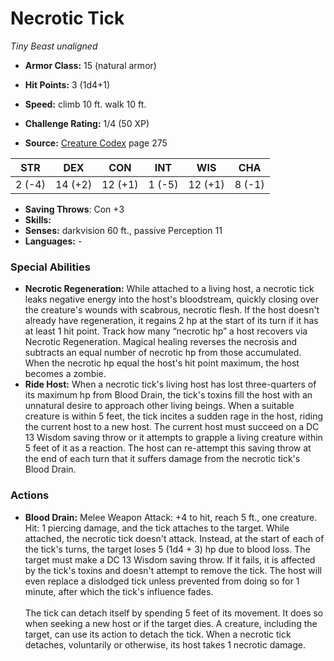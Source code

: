 # Necrotic Tick

*Tiny* *Beast* *unaligned*

- **Armor Class:** 15 (natural armor)
- **Hit Points:** 3 (1d4+1)
- **Speed:** climb 10 ft. walk 10 ft.

- **Challenge Rating:** 1/4 (50 XP)
- **Source:** [Creature Codex](https://koboldpress.com/kpstore/product/creature-codex-for-5th-edition-dnd) page 275

| STR | DEX | CON | INT | WIS | CHA |
| --- | --- | --- | --- | --- | --- |
| 2 (-4) | 14 (+2) | 12 (+1) | 1 (-5) | 12 (+1) | 8 (-1) |

- **Saving Throws**: Con +3
- **Skills:** 
- **Senses:** darkvision 60 ft., passive Perception 11
- **Languages:** -

### Special Abilities

- **Necrotic Regeneration:** While attached to a living host, a necrotic tick leaks negative energy into the host's bloodstream, quickly closing over the creature's wounds with scabrous, necrotic flesh. If the host doesn't already have regeneration, it regains 2 hp at the start of its turn if it has at least 1 hit point. Track how many “necrotic hp” a host recovers via Necrotic Regeneration. Magical healing reverses the necrosis and subtracts an equal number of necrotic hp from those accumulated. When the necrotic hp equal the host's hit point maximum, the host becomes a zombie.
- **Ride Host:** When a necrotic tick's living host has lost three-quarters of its maximum hp from Blood Drain, the tick's toxins fill the host with an unnatural desire to approach other living beings. When a suitable creature is within 5 feet, the tick incites a sudden rage in the host, riding the current host to a new host. The current host must succeed on a DC 13 Wisdom saving throw or it attempts to grapple a living creature within 5 feet of it as a reaction. The host can re-attempt this saving throw at the end of each turn that it suffers damage from the necrotic tick's Blood Drain.

### Actions

- **Blood Drain:** Melee Weapon Attack: +4 to hit, reach 5 ft., one creature. Hit: 1 piercing damage, and the tick attaches to the target. While attached, the necrotic tick doesn't attack. Instead, at the start of each of the tick's turns, the target loses 5 (1d4 + 3) hp due to blood loss. The target must make a DC 13 Wisdom saving throw. If it fails, it is affected by the tick's toxins and doesn't attempt to remove the tick. The host will even replace a dislodged tick unless prevented from doing so for 1 minute, after which the tick's influence fades. <br><br>The tick can detach itself by spending 5 feet of its movement. It does so when seeking a new host or if the target dies. A creature, including the target, can use its action to detach the tick. When a necrotic tick detaches, voluntarily or otherwise, its host takes 1 necrotic damage.


